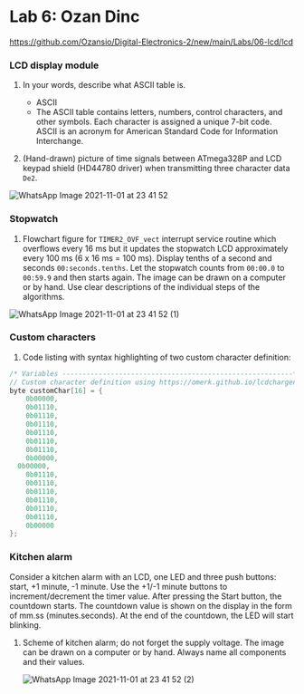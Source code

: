 # Lab 6: Ozan Dinc

https://github.com/Ozansio/Digital-Electronics-2/new/main/Labs/06-lcd/lcd


### LCD display module

1. In your words, describe what ASCII table is.
   * ASCII
   * The ASCII table contains letters, numbers, control characters, and other symbols. Each character is assigned a unique 7-bit
code. ASCII is an acronym for American Standard Code for Information Interchange.

2. (Hand-drawn) picture of time signals between ATmega328P and LCD keypad shield (HD44780 driver) when transmitting three character data `De2`.

![WhatsApp Image 2021-11-01 at 23 41 52](https://user-images.githubusercontent.com/91128854/139753176-76f3bd09-434d-4a7c-bc76-46ae8cecf141.jpeg)

### Stopwatch

1. Flowchart figure for `TIMER2_OVF_vect` interrupt service routine which overflows every 16&nbsp;ms but it updates the stopwatch LCD approximately every 100&nbsp;ms (6 x 16&nbsp;ms = 100&nbsp;ms). Display tenths of a second and seconds `00:seconds.tenths`. Let the stopwatch counts from `00:00.0` to `00:59.9` and then starts again. The image can be drawn on a computer or by hand. Use clear descriptions of the individual steps of the algorithms.

  ![WhatsApp Image 2021-11-01 at 23 41 52 (1)](https://user-images.githubusercontent.com/91128854/139753287-c38edc42-3e2e-4ff0-a006-caaaa66806eb.jpeg)

### Custom characters

1. Code listing with syntax highlighting of two custom character definition:
```c
/* Variables ---------------------------------------------------------*/
// Custom character definition using https://omerk.github.io/lcdchargen/
byte customChar[16] = {
	0b00000,
	0b01110,
	0b01110,
	0b01110,
	0b01110,
	0b01110,
	0b01110,
	0b00000,
  0b00000,
	0b01110,
	0b01110,
	0b01110,
	0b01110,
	0b01110,
	0b01110,
	0b00000
};

```

### Kitchen alarm

Consider a kitchen alarm with an LCD, one LED and three push buttons: start, +1 minute, -1 minute. Use the +1/-1 minute buttons to increment/decrement the timer value. After pressing the Start button, the countdown starts. The countdown value is shown on the display in the form of mm.ss (minutes.seconds). At the end of the countdown, the LED will start blinking.

1. Scheme of kitchen alarm; do not forget the supply voltage. The image can be drawn on a computer or by hand. Always name all components and their values.

   ![WhatsApp Image 2021-11-01 at 23 41 52 (2)](https://user-images.githubusercontent.com/91128854/139753741-f752a20f-a002-49d6-a4eb-7b3c3db245dc.jpeg)

